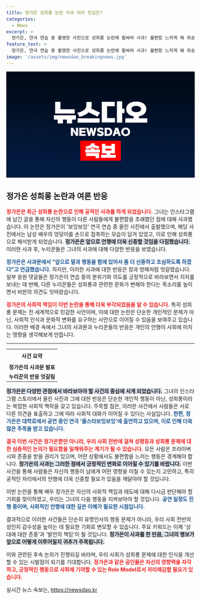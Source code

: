 ```yaml
---
title: 정가은 성희롱 논란 사과 뒤의 진심은?
categories:
  - News
excerpt: >
  정가은, 연극 연습 중 촬영한 사진으로 성희롱 논란에 휩싸여 사과! 불편함 느끼게 해 죄송이라는 그녀의 말에 누리꾼들은 찬반으로 갈려 반응 중. 정가은의 향후 행보는? 클릭해 확인하세요!
feature_text: >
  정가은, 연극 연습 중 촬영한 사진으로 성희롱 논란에 휩싸여 사과! 불편함 느끼게 해 죄송이라는 그녀의 말에 누리꾼들은 찬반으로 갈려 반응 중. 정가은의 향후 행보는? 클릭해 확인하세요!
image: '/assets/img/newsdao_breakingnews.jpg'
---
```


<p><img src="/assets/img/newsdao_breakingnews.jpg" alt="koreaapp 속보" /></p>

<h2 data-ke-size="size26">정가은 성희롱 논란과 여론 반응</h2>

<p data-ke-size="size16"><b><span style="color: #ee2323;">정가은은 최근 성희롱 논란으로 인해 공적인 사과를 하게 되었습니다.</span></b> 그녀는 인스타그램에 남긴 글을 통해 자신의 행동이 다른 사람들에게 불편함을 초래했던 점에 대해 사과했습니다. 이 논란은 정가은이 '보잉보잉' 연극 연습 중 올린 사진에서 출발했으며, 해당 사진에서는 남성 배우의 엉덩이를 손으로 접촉하는 모습이 담겨 있었고, 이로 인해 성희롱으로 해석받게 되었습니다. <b><span style="background-color: #21538527;">정가은은 앞으로 언행에 더욱 신중할 것임을 다짐했습니다.</span></b> 이러한 사과 후, 누리꾼들은 그녀의 사과에 대해 다양한 반응을 보였습니다.</p>

<p data-ke-size="size16"><b><span style="color: #1a5490;">정가은은 사과문에서 "앞으로 말과 행동을 함에 있어서 좀 더 신중하고 조심하도록 하겠다"고 언급했습니다.</span></b> 하지만, 이러한 사과에 대한 반응은 창과 방패처럼 엇갈렸습니다. 일부 응원 댓글들은 정가은이 연습 중의 분위기와 의도를 긍정적으로 바라보면서 지지를 보내는 데 반해, 다른 누리꾼들은 성희롱과 관련한 문화가 변해야 한다는 목소리를 높이면서 비판의 의견도 잇따랐습니다.</p>

<p data-ke-size="size16"><b><span style="color: #ee2323;">정가은의 사회적 책임이 이번 논란을 통해 더욱 부각되었음을 알 수 있습니다.</span></b> 특히 성희롱 문제는 전 세계적으로 민감한 사안이며, 이에 대한 논란은 단순한 개인적인 문제가 아닌, 사회적 인식과 문화적 변화를 요구하는 사안으로 이어질 수 있음을 보여주고 있습니다. 이러한 배경 속에서 그녀의 사과문과 누리꾼들의 반응은 개인의 언행이 사회에 미치는 영향을 생각해보게 만듭니다.</p>

<hr>

<table style="width: 100%; border-collapse: collapse;">
    <tbody>
        <tr>
            <td style="text-align: center; height: 30px;"><b>사건 요약</b></td>
        </tr>
        <tr>
            <td style="text-align: center; height: 17px;"><b>정가은의 사과문 발표</b></td>
        </tr>
        <tr>
            <td style="text-align: center; height: 17px;"><b>누리꾼의 반응 엇갈림</b></td>
        </tr>
    </tbody>
</table>

<p data-ke-size="size16"><b><span style="background-color: #21538527;">정가은은 다양한 관점에서 바라보아야 할 사건의 중심에 서게 되었습니다.</span></b> 그녀의 인스타그램 스토리에서 올린 사진과 그에 대한 반응은 단순한 개인적 행동이 아닌, 성희롱이라는 복잡한 사회적 맥락을 갖고 있습니다. 주목할 점은, 이러한 사건에서 사람들은 서로 다른 의견을 표출하고 그에 따라 사회적 대화가 이어질 수 있다는 사실입니다. <b><span style="color: #1a5490;">한편, 정가은은 대학로에서 공연 중인 연극 '올스타보잉보잉'에 출연하고 있으며, 이로 인해 더욱 많은 주목을 받고 있습니다.</span></b></p>

<p data-ke-size="size16"><b><span style="color: #ee2323;">결국 이번 사건은 정가은뿐만 아니라, 우리 사회 전반에 걸쳐 성평등과 성희롱 문제에 대한 심층적인 논의가 필요함을 일깨워주는 계기가 될 수 있습니다.</span></b> 모든 사람은 프라이버시와 존중을 받을 권리가 있으며, 어떤 상황에서도 불편함을 느끼는 행동은 경계해야 합니다. <b><span style="background-color: #21538527;">정가은의 사과는 그러한 점에서 긍정적인 변화로 이어질 수 있기를 바랍니다.</span></b> 이번 사건을 통해 사람들은 자신의 행동이 남에게 어떤 영향을 미칠 수 있는지 고민하고, 특히 공적인 자리에서의 언행에 더욱 신중할 필요가 있음을 깨달아야 할 것입니다.</p>

<p data-ke-size="size16">이번 논란을 통해 배우 정가은은 자신의 사회적 책임과 태도에 대해 다시금 판단해야 할 기회를 맞이하였고, 우리는 그녀의 다음 행동을 지켜보아야 할 것입니다. <b><span style="color: #1a5490;">공연 일정도 진행 중이며, 사회적인 언행에 대한 깊은 이해가 필요한 시점입니다.</span></b></p>

<p data-ke-size="size16">결과적으로 이러한 사건들은 단순히 유명인사의 행동 문제가 아니라, 우리 사회 전반의 성인지 감수성을 높이는 데 필요한 기회로 변모할 수 있습니다. 주요 키워드는 이제 '상대에 대한 존중'과 '발언의 책임'이 될 것입니다. <b><span style="background-color: #21538527;">정가은이 사과를 한 만큼, 그녀의 행보가 앞으로 어떻게 이루어질지 귀추가 주목됩니다.</span></b></p>

<p data-ke-size="size16">이와 관련된 후속 논의가 진행되길 바라며, 우리 사회가 성희롱 문제에 대한 인식을 개선할 수 있는 시발점이 되기를 기대합니다. <b><span style="color: #ee2323;">정가은과 같은 공인들은 자신의 영향력을 자각하고, 긍정적인 행동으로 사회에 기여할 수 있는 Role Model로서 자리매김할 필요가 있습니다.</span></b></p>

<p data-ke-size="size16"></p>
실시간 뉴스 속보는, <a href="https://newsdao.kr" rel="dofollow">https://newsdao.kr</a>


